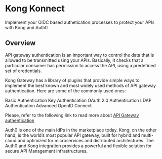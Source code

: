 # Kong Konnect

Implement your OIDC based authetication processes to protect your APIs with Kong and Auth0


## Overview
API gateway authentication is an important way to control the data that is allowed to be transmitted using your APIs. Basically, it checks that a particular consumer has permission to access the API, using a predefined set of credentials.

Kong Gateway has a library of plugins that provide simple ways to implement the best known and most widely used methods of API gateway authentication. Here are some of the commonly used ones:

Basic Authentication
Key Authentication
OAuth 2.0 Authentication
LDAP Authentication Advanced
OpenID Connect

Please, refer to the following link to read more about [API Gateway authentication](https://konghq.com/learning-center/api-gateway/api-gateway-authentication)

Auth0 is one of the main IdPs in the marketplace today. Kong, on the other hand, is the world’s most popular API gateway, built for hybrid and multi-cloud and optimized for microservices and distributed architectures. The Auth0 and Kong integration provides a powerful and flexible solution for secure API Management infrastructures.
